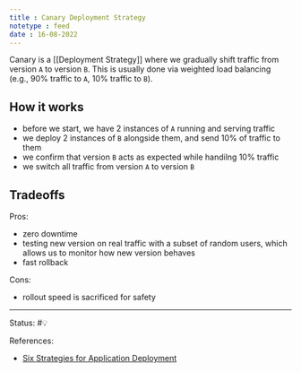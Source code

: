 ```yaml
---
title : Canary Deployment Strategy
notetype : feed
date : 16-08-2022
---
```


Canary is a [[Deployment Strategy]] where we gradually shift traffic from version `A` to version `B`. This is usually done via weighted load balancing (e.g., 90% traffic to `A`, 10% traffic to `B`).



## How it works
- before we start, we have 2 instances of `A` running and serving traffic 
- we deploy 2 instances of `B` alongside them, and send 10% of traffic to them
- we confirm that version `B` acts as expected while handilng 10% traffic
- we switch all traffic from version `A` to version `B`

## Tradeoffs

Pros:
- zero downtime
- testing new version on real traffic with a subset of random users, which allows us to monitor how new version behaves
- fast rollback

Cons:
- rollout speed is sacrificed for safety


-----

Status: #💡 

References:
- [Six Strategies for Application Deployment](https://thenewstack.io/deployment-strategies/)
